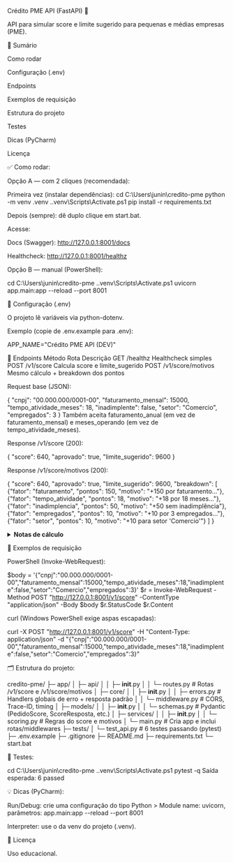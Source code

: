 Crédito PME API (FastAPI) 🚀








API para simular score e limite sugerido para pequenas e médias empresas (PME).

📑 Sumário

Como rodar

Configuração (.env)

Endpoints

Exemplos de requisição

Estrutura do projeto

Testes

Dicas (PyCharm)

Licença


✅ Como rodar:

Opção A — com 2 cliques (recomendada):

Primeira vez (instalar dependências):
cd C:\Users\junin\credito-pme
python -m venv .venv
.\.venv\Scripts\Activate.ps1
pip install -r requirements.txt

Depois (sempre): dê duplo clique em start.bat.

Acesse:

Docs (Swagger): http://127.0.0.1:8001/docs

Healthcheck: http://127.0.0.1:8001/healthz


Opção B — manual (PowerShell):

cd C:\Users\junin\credito-pme
.\.venv\Scripts\Activate.ps1
uvicorn app.main:app --reload --port 8001


🔧 Configuração (.env)

O projeto lê variáveis via python-dotenv.

Exemplo (copie de .env.example para .env):

APP_NAME="Crédito PME API (DEV)"


🔗 Endpoints
Método	             Rota	                        Descrição
GET	               /healthz	                 Healthcheck simples
POST	             /v1/score	               Calcula score e limite_sugerido
POST	             /v1/score/motivos	       Mesmo cálculo + breakdown dos pontos


Request base (JSON):

{
  "cnpj": "00.000.000/0001-00",
  "faturamento_mensal": 15000,
  "tempo_atividade_meses": 18,
  "inadimplente": false,
  "setor": "Comercio",
  "empregados": 3
}
Também aceita faturamento_anual (em vez de faturamento_mensal) e
meses_operando (em vez de tempo_atividade_meses).


Response /v1/score (200):

{
  "score": 640,
  "aprovado": true,
  "limite_sugerido": 9600
}


Response /v1/score/motivos (200):

{
  "score": 640,
  "aprovado": true,
  "limite_sugerido": 9600,
  "breakdown": [
    {"fator": "faturamento", "pontos": 150, "motivo": "+150 por faturamento..."},
    {"fator": "tempo_atividade", "pontos": 18, "motivo": "+18 por 18 meses..."},
    {"fator": "inadimplencia", "pontos": 50, "motivo": "+50 sem inadimplência"},
    {"fator": "empregados", "pontos": 10, "motivo": "+10 por 3 empregados..."},
    {"fator": "setor", "pontos": 10, "motivo": "+10 para setor 'Comercio'"}
  ]
}
<details> <summary><b>Notas de cálculo</b></summary> Base 300 + pontos por faturamento, tempo de atividade, inadimplência, nº de empregados e bônus por setor. Score limitado a 0–1000. Aprovado se ≥ 600. Limite proporcional ao faturamento mensal. </details>


🧪 Exemplos de requisição

PowerShell (Invoke-WebRequest):

$body = '{"cnpj":"00.000.000/0001-00","faturamento_mensal":15000,"tempo_atividade_meses":18,"inadimplente":false,"setor":"Comercio","empregados":3}'
$r = Invoke-WebRequest -Method POST "http://127.0.0.1:8001/v1/score" -ContentType "application/json" -Body $body
$r.StatusCode
$r.Content

curl (Windows PowerShell exige aspas escapadas):

curl -X POST "http://127.0.0.1:8001/v1/score" -H "Content-Type: application/json" -d "{\"cnpj\":\"00.000.000/0001-00\",\"faturamento_mensal\":15000,\"tempo_atividade_meses\":18,\"inadimplente\":false,\"setor\":\"Comercio\",\"empregados\":3}"


🗂 Estrutura do projeto:

credito-pme/
├─ app/
│  ├─ api/
│  │  ├─ __init__.py
│  │  └─ routes.py           # Rotas /v1/score e /v1/score/motivos
│  ├─ core/
│  │  ├─ __init__.py
│  │  ├─ errors.py           # Handlers globais de erro + resposta padrão
│  │  └─ middleware.py       # CORS, Trace-ID, timing
│  ├─ models/
│  │  ├─ __init__.py
│  │  └─ schemas.py          # Pydantic (PedidoScore, ScoreResposta, etc.)
│  ├─ services/
│  │  ├─ __init__.py
│  │  └─ scoring.py          # Regras do score e motivos
│  └─ main.py                # Cria app e inclui rotas/middlewares
├─ tests/
│  └─ test_api.py            # 6 testes passando (pytest)
├─ .env.example
├─ .gitignore
├─ README.md
├─ requirements.txt
└─ start.bat


🧪 Testes:

cd C:\Users\junin\credito-pme
.\.venv\Scripts\Activate.ps1
pytest -q
Saída esperada: 6 passed


💡 Dicas (PyCharm):

Run/Debug: crie uma configuração do tipo Python > Module name: uvicorn, parâmetros:
app.main:app --reload --port 8001

Interpreter: use o da venv do projeto (.venv).


📄 Licença

Uso educacional.



